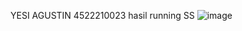 YESI AGUSTIN 4522210023
hasil running SS
![image](https://github.com/4gustiny3sii/teoriPBO/assets/145957818/47618388-2aff-49c2-9151-4d61d19bf49c)
